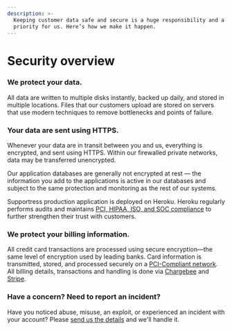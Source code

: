 ```yaml
---
description: >-
  Keeping customer data safe and secure is a huge responsibility and a top
  priority for us. Here’s how we make it happen.
---
```


# Security overview

### We protect your data.

All data are written to multiple disks instantly, backed up daily, and stored in multiple locations. Files that our customers upload are stored on servers that use modern techniques to remove bottlenecks and points of failure.

### Your data are sent using HTTPS.

Whenever your data are in transit between you and us, everything is encrypted, and sent using HTTPS. Within our firewalled private networks, data may be transferred unencrypted.

Our application databases are generally not encrypted at rest — the information you add to the applications is active in our databases and subject to the same protection and monitoring as the rest of our systems.

Supportress production application is deployed on Heroku. Heroku regularly performs audits and maintains [PCI, HIPAA, ISO, and SOC compliance](https://www.heroku.com/compliance) to further strengthen their trust with customers.

### We protect your billing information.

All credit card transactions are processed using secure encryption—the same level of encryption used by leading banks. Card information is transmitted, stored, and processed securely on a [PCI-Compliant network](https://en.wikipedia.org/wiki/Payment_Card_Industry_Data_Security_Standard). All billing details, transactions and handling is done via [Chargebee](https://www.chargebee.com/privacy/) and [Stripe](https://stripe.com/en-gr/privacy).

### Have a concern? Need to report an incident?

Have you noticed abuse, misuse, an exploit, or experienced an incident with your account? Please [send us  the details](mailto:support@heavymelon.com) and we'll handle it.

